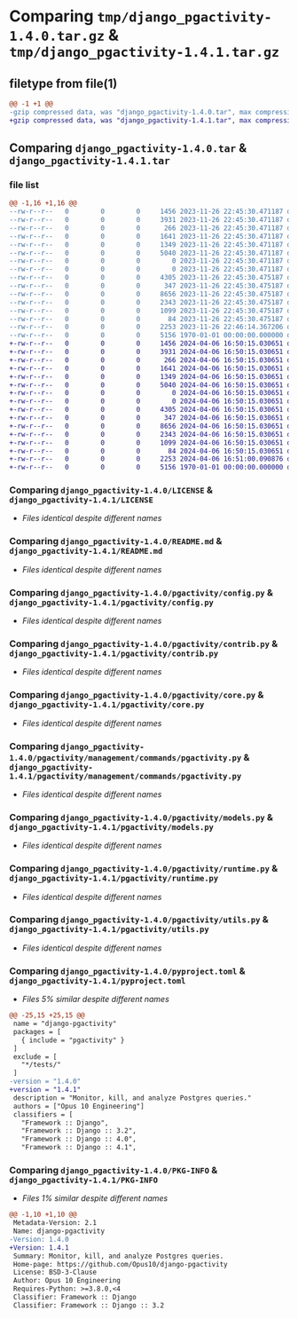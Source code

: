 # Comparing `tmp/django_pgactivity-1.4.0.tar.gz` & `tmp/django_pgactivity-1.4.1.tar.gz`

## filetype from file(1)

```diff
@@ -1 +1 @@
-gzip compressed data, was "django_pgactivity-1.4.0.tar", max compression
+gzip compressed data, was "django_pgactivity-1.4.1.tar", max compression
```

## Comparing `django_pgactivity-1.4.0.tar` & `django_pgactivity-1.4.1.tar`

### file list

```diff
@@ -1,16 +1,16 @@
--rw-r--r--   0        0        0     1456 2023-11-26 22:45:30.471187 django_pgactivity-1.4.0/LICENSE
--rw-r--r--   0        0        0     3931 2023-11-26 22:45:30.471187 django_pgactivity-1.4.0/README.md
--rw-r--r--   0        0        0      266 2023-11-26 22:45:30.471187 django_pgactivity-1.4.0/pgactivity/__init__.py
--rw-r--r--   0        0        0     1641 2023-11-26 22:45:30.471187 django_pgactivity-1.4.0/pgactivity/config.py
--rw-r--r--   0        0        0     1349 2023-11-26 22:45:30.471187 django_pgactivity-1.4.0/pgactivity/contrib.py
--rw-r--r--   0        0        0     5040 2023-11-26 22:45:30.471187 django_pgactivity-1.4.0/pgactivity/core.py
--rw-r--r--   0        0        0        0 2023-11-26 22:45:30.471187 django_pgactivity-1.4.0/pgactivity/management/__init__.py
--rw-r--r--   0        0        0        0 2023-11-26 22:45:30.471187 django_pgactivity-1.4.0/pgactivity/management/commands/__init__.py
--rw-r--r--   0        0        0     4305 2023-11-26 22:45:30.475187 django_pgactivity-1.4.0/pgactivity/management/commands/pgactivity.py
--rw-r--r--   0        0        0      347 2023-11-26 22:45:30.475187 django_pgactivity-1.4.0/pgactivity/middleware.py
--rw-r--r--   0        0        0     8656 2023-11-26 22:45:30.475187 django_pgactivity-1.4.0/pgactivity/models.py
--rw-r--r--   0        0        0     2343 2023-11-26 22:45:30.475187 django_pgactivity-1.4.0/pgactivity/runtime.py
--rw-r--r--   0        0        0     1099 2023-11-26 22:45:30.475187 django_pgactivity-1.4.0/pgactivity/utils.py
--rw-r--r--   0        0        0       84 2023-11-26 22:45:30.475187 django_pgactivity-1.4.0/pgactivity/version.py
--rw-r--r--   0        0        0     2253 2023-11-26 22:46:14.367206 django_pgactivity-1.4.0/pyproject.toml
--rw-r--r--   0        0        0     5156 1970-01-01 00:00:00.000000 django_pgactivity-1.4.0/PKG-INFO
+-rw-r--r--   0        0        0     1456 2024-04-06 16:50:15.030651 django_pgactivity-1.4.1/LICENSE
+-rw-r--r--   0        0        0     3931 2024-04-06 16:50:15.030651 django_pgactivity-1.4.1/README.md
+-rw-r--r--   0        0        0      266 2024-04-06 16:50:15.030651 django_pgactivity-1.4.1/pgactivity/__init__.py
+-rw-r--r--   0        0        0     1641 2024-04-06 16:50:15.030651 django_pgactivity-1.4.1/pgactivity/config.py
+-rw-r--r--   0        0        0     1349 2024-04-06 16:50:15.030651 django_pgactivity-1.4.1/pgactivity/contrib.py
+-rw-r--r--   0        0        0     5040 2024-04-06 16:50:15.030651 django_pgactivity-1.4.1/pgactivity/core.py
+-rw-r--r--   0        0        0        0 2024-04-06 16:50:15.030651 django_pgactivity-1.4.1/pgactivity/management/__init__.py
+-rw-r--r--   0        0        0        0 2024-04-06 16:50:15.030651 django_pgactivity-1.4.1/pgactivity/management/commands/__init__.py
+-rw-r--r--   0        0        0     4305 2024-04-06 16:50:15.030651 django_pgactivity-1.4.1/pgactivity/management/commands/pgactivity.py
+-rw-r--r--   0        0        0      347 2024-04-06 16:50:15.030651 django_pgactivity-1.4.1/pgactivity/middleware.py
+-rw-r--r--   0        0        0     8656 2024-04-06 16:50:15.030651 django_pgactivity-1.4.1/pgactivity/models.py
+-rw-r--r--   0        0        0     2343 2024-04-06 16:50:15.030651 django_pgactivity-1.4.1/pgactivity/runtime.py
+-rw-r--r--   0        0        0     1099 2024-04-06 16:50:15.030651 django_pgactivity-1.4.1/pgactivity/utils.py
+-rw-r--r--   0        0        0       84 2024-04-06 16:50:15.030651 django_pgactivity-1.4.1/pgactivity/version.py
+-rw-r--r--   0        0        0     2253 2024-04-06 16:51:00.090876 django_pgactivity-1.4.1/pyproject.toml
+-rw-r--r--   0        0        0     5156 1970-01-01 00:00:00.000000 django_pgactivity-1.4.1/PKG-INFO
```

### Comparing `django_pgactivity-1.4.0/LICENSE` & `django_pgactivity-1.4.1/LICENSE`

 * *Files identical despite different names*

### Comparing `django_pgactivity-1.4.0/README.md` & `django_pgactivity-1.4.1/README.md`

 * *Files identical despite different names*

### Comparing `django_pgactivity-1.4.0/pgactivity/config.py` & `django_pgactivity-1.4.1/pgactivity/config.py`

 * *Files identical despite different names*

### Comparing `django_pgactivity-1.4.0/pgactivity/contrib.py` & `django_pgactivity-1.4.1/pgactivity/contrib.py`

 * *Files identical despite different names*

### Comparing `django_pgactivity-1.4.0/pgactivity/core.py` & `django_pgactivity-1.4.1/pgactivity/core.py`

 * *Files identical despite different names*

### Comparing `django_pgactivity-1.4.0/pgactivity/management/commands/pgactivity.py` & `django_pgactivity-1.4.1/pgactivity/management/commands/pgactivity.py`

 * *Files identical despite different names*

### Comparing `django_pgactivity-1.4.0/pgactivity/models.py` & `django_pgactivity-1.4.1/pgactivity/models.py`

 * *Files identical despite different names*

### Comparing `django_pgactivity-1.4.0/pgactivity/runtime.py` & `django_pgactivity-1.4.1/pgactivity/runtime.py`

 * *Files identical despite different names*

### Comparing `django_pgactivity-1.4.0/pgactivity/utils.py` & `django_pgactivity-1.4.1/pgactivity/utils.py`

 * *Files identical despite different names*

### Comparing `django_pgactivity-1.4.0/pyproject.toml` & `django_pgactivity-1.4.1/pyproject.toml`

 * *Files 5% similar despite different names*

```diff
@@ -25,15 +25,15 @@
 name = "django-pgactivity"
 packages = [
   { include = "pgactivity" }
 ]
 exclude = [
   "*/tests/"
 ]
-version = "1.4.0"
+version = "1.4.1"
 description = "Monitor, kill, and analyze Postgres queries."
 authors = ["Opus 10 Engineering"]
 classifiers = [
   "Framework :: Django",
   "Framework :: Django :: 3.2",
   "Framework :: Django :: 4.0",
   "Framework :: Django :: 4.1",
```

### Comparing `django_pgactivity-1.4.0/PKG-INFO` & `django_pgactivity-1.4.1/PKG-INFO`

 * *Files 1% similar despite different names*

```diff
@@ -1,10 +1,10 @@
 Metadata-Version: 2.1
 Name: django-pgactivity
-Version: 1.4.0
+Version: 1.4.1
 Summary: Monitor, kill, and analyze Postgres queries.
 Home-page: https://github.com/Opus10/django-pgactivity
 License: BSD-3-Clause
 Author: Opus 10 Engineering
 Requires-Python: >=3.8.0,<4
 Classifier: Framework :: Django
 Classifier: Framework :: Django :: 3.2
```

